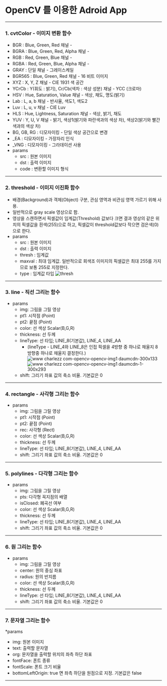 OpenCV 를 이용한 Adroid App
===========================

<hr/>

### 1. cvtColor - 이미지 변환 함수

* BGR : Blue, Green, Red 채널 -
* BGRA : Blue, Green, Red, Alpha 채널 -
* RGB : Red, Green, Blue 채널 -
* RGBA : Red, Green, Blue, Alpha 채널 -
* GRAY : 단일 채널 - 그레이스케일
* BGR565 : Blue, Green, Red 채널 - 16 비트 이미지
* XYZ : X, Y, Z 채널 - CIE 1931 색 공간
* YCrCb : Y(휘도 : 밝기), Cr/Cb(색차 : 색상 성분) 채널 - YCC (크로마)
* HSV : Hue, Saturation, Value 채널 - 색상, 채도, 명도(밝기)
* Lab : L, a, b 채널	- 반사율, 색도1, 색도2
* Luv : L, u, v 채널	- CIE Luv
* HLS : Hue, Lightness, Saturation 채널 - 색상, 밝기, 채도
* YUV : Y, U, V 채널	- 밝기, 색상1(밝기와 파란색과의 색상 차), 색상2(밝기와 빨간색과의 색상 차)
* BG, GB, RG : 디모자이킹	- 단일 색상 공간으로 변경
* _EA : 디모자이킹 - 가장자리 인식
* _VNG : 디모자이킹 - 그라데이션 사용
* params
  * src : 원본 이미지
  * dst : 출력 이미지
  * code : 변환할 이미지 형식

<hr/>

### 2. threshold - 이미지 이진화 함수

* 배경(Background)과 객체(Object) 구분, 관심 영역과 비관심 영역 가르기 위해 사용.
* 일반적으로 gray scale 영상으로 함.
* 영상을 스캔하면서 픽셀값이 임계값(Threshold) 값보다 크면 결과 영상의 같은 위치의 픽셀값을 흰색(255)으로 하고, 픽셀값이 threshold값보다 작으면 검은색(0)으로 한다.
* params
  * src : 원본 이미지
  * dst : 출력 이미지
  * thresh : 임계값
  * maxval : 최대 임계값. 일반적으로 회색조 이미지의 픽셀값은 최대 255를 가지므로 보통 255로 지정한다.
  * type : 임계값 타입
    ![thresh](https://user-images.githubusercontent.com/90193598/172132997-4205395c-9937-4198-ab40-ef7ff2824da6.png)
    
<hr />

### 3. line - 직선 그리는 함수

* params
  * img: 그림을 그릴 영상
  * pt1: 시작점 (Point)
  * pt2: 끝점 (Point)
  * color: 선 색상 Scalar(B,G,R)
  * thickness: 선 두께
  * lineType: 선 타입; LINE_8(기본값), LINE_4, LINE_AA
    * (lineType - LINE_4와 LINE_8은 인접 픽셀을 4방향 중 하나로 채울지 8방향중 하나로 채울지 결정한다.)
      ![www charlezz com-opencv-opencv-img1 daumcdn-300x133](https://user-images.githubusercontent.com/90193598/173782441-0aae2857-cf37-44dd-aa73-a163289a9323.png)
      ![www charlezz com-opencv-opencv-img1 daumcdn-1-300x293](https://user-images.githubusercontent.com/90193598/173782494-edd1d13e-3f6f-4d04-9edd-7de2b7ac370c.png)
  * shift: 그리기 좌표 값의 축소 비율. 기본값은 0
  
<hr />

### 4. rectangle - 사각형 그리는 함수

* params
  * img: 그림을 그릴 영상
  * pt1: 시작점 (Point)
  * pt2: 끝점 (Point)
  * rec: 사각형 (Rect)
  * color: 선 색상 Scalar(B,G,R)
  * thickness: 선 두께
  * lineType: 선 타입; LINE_8(기본값), LINE_4, LINE_AA
  * shift: 그리기 좌표 값의 축소 비율. 기본값은 0
  
<hr />

### 5. polylines - 다각형 그리는 함수

* params
  * img: 그림을 그릴 영상
  * pts: 다각형 꼭지점의 배열
  * isClosed: 폐곡선 여부
  * color: 선 색상 Scalar(B,G,R)
  * thickness: 선 두께
  * lineType: 선 타입; LINE_8(기본값), LINE_4, LINE_AA
  * shift: 그리기 좌표 값의 축소 비율. 기본값은 0

<hr />

### 6. 원 그리는 함수

* params
  * img: 그림을 그릴 영상
  * center: 원의 중심 좌표
  * radius: 원의 반지름
  * color: 선 색상 Scalar(B,G,R)
  * thickness: 선 두께
  * lineType: 선 타입; LINE_8(기본값), LINE_4, LINE_AA
  * shift: 그리기 좌표 값의 축소 비율. 기본값은 0

<hr />

### 7. 문자열 그리는 함수

*params
  * img: 원본 이미지
  * text: 출력할 문자열
  * org: 문자열을 출력할 위치의 좌측 하단 좌표
  * fontFace: 폰트 종류
  * fontScale: 폰트 크기 비율
  * bottomLeftOrigin: true 면 좌측 하단을 원점으로 지정. 기본값은 false

<hr />
